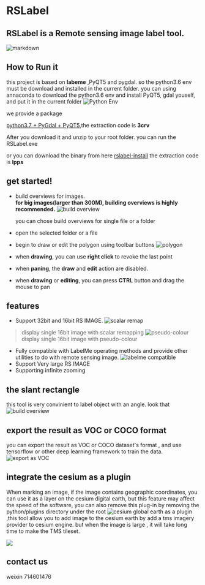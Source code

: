#	RSLabel

##	RSLabel is a **Remote sensing image label tool.**


![markdown](https://github.com/enigma19971/RSLabel/blob/master/pic1.PNG "markdown")


##	How to Run it
this project is based on **labeme** ,PyQT5 and pygdal.   so the python3.6 env must be download and installed in the current folder.
you can using annaconda to download the python3.6 env and install PyQT5, gdal youself, and put it in the current folder
![Python Env](https://github.com/enigma19971/RSLabel/blob/master/python.PNG "like that")

we provide a package 

[python3.7 + PyGdal + PyQT5](https://pan.baidu.com/s/1yZVESoRWEvgQP1MO1l8xiA),the extraction code is **3crv**

After you download it and unzip to your root folder. you can run the RSLabel.exe

or you can download the binary from here
[rslabel-install](https://pan.baidu.com/s/1fF3hUzCLY66XrXVFHENQEQ )   the extraction code is **lpps**

##  get started!
- build overviews for images.  
**for big images(larger than 300M), building overviews is highly recommended.**
![](https://github.com/enigma19971/RSLabel/blob/master/build-overview.PNG "build overview")

  you can chose build overviews for single file or a folder
- open the selected folder or a file
- begin to draw or edit the polygon using toolbar buttons
![](https://github.com/enigma19971/RSLabel/blob/master/editing.PNG "polygon")
- when **drawing**, you can use **right click** to revoke the last point
- when **paning**, the **draw** and **edit** action are disabled.
- when **drawing** or **editing**, you can press **CTRL** button and drag the mouse to pan

##	features
-	Support 32bit and 16bit RS IMAGE. 
![](https://github.com/enigma19971/RSLabel/blob/master/16bit.PNG "scalar remap")
>	display single 16bit image with scalar remapping
![](https://github.com/enigma19971/RSLabel/blob/master/pseudo-colour.png "pseudo-colour")
>	display single 16bit image with pseudo-colour
-	Fully compatible with LabelMe operating methods and provide other utilities to do with remote sensing image.
![](https://github.com/enigma19971/RSLabel/blob/master/labelme_utilities.PNG "labelme compatible")
-	Support Very large RS IMAGE
-	Supporting infinite zooming

##	the slant rectangle
this tool is very convinient to label object with an angle. look that
![](https://github.com/enigma19971/RSLabel/blob/master/slantRect.PNG "build overview")

##	export the result as VOC or COCO format
you can export the result as VOC or COCO dataset's format , and use tensorflow or other deep learning framework to train the data.
![](https://github.com/enigma19971/RSLabel/blob/master/exportas.PNG "export as VOC")

## integrate the cesium as a plugin
When marking an image, if the image contains geographic coordinates, you can use it as a layer on the cesium digital earth, but this feature may affect the speed of the software, you can also remove this plug-in by removing the python/plugins directory under the root
![](https://github.com/enigma19971/RSLabel/blob/master/rslabel-with-cesium.PNG "cesium global earth as a plugin "),this tool allow you to add image to the cesium earth by add a tms imagery provider to cesium engine. but when the image is large ,  it will take long time to make the TMS tileset.

![](https://github.com/enigma19971/RSLabel/blob/master/onearth.PNG)


##	contact us
weixin  714601476
